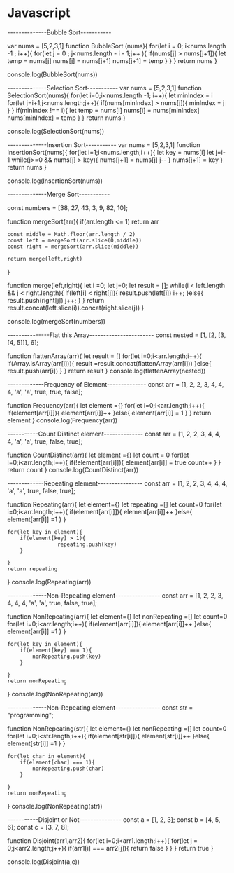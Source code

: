 # Javascript

--------------Bubble Sort-----------

var nums = [5,2,3,1]
function BubbleSort (nums){
for(let i = 0; i<nums.length -1 ; i++){
for(let j = 0 ; j<nums.length - i - 1;j++ ){
if(nums[j] > nums[j+1]){
let temp = nums[j]
nums[j] = nums[j+1]
nums[j+1] = temp
}
}
}
return nums
}

console.log(BubbleSort(nums))

--------------Selection Sort-----------
var nums = [5,2,3,1]
function SelectionSort(nums){
for(let i=0;i<nums.length -1; i++){
let minIndex = i
for(let j=i+1;j<nums.length;j++){
if(nums[minIndex] > nums[j]){
minIndex = j
}
}
if(minIndex !== i){
let temp = nums[i]
nums[i] = nums[minIndex]
nums[minIndex] = temp
}
}
return nums
}

console.log(SelectionSort(nums))

--------------Insertion Sort-----------
var nums = [5,2,3,1]
function InsertionSort(nums){
for(let i=1;i<nums.length;i++){
let key = nums[i]
let j=i-1
while(j>=0 && nums[j] > key){
nums[j+1] = nums[j]
j--
}
nums[j+1] = key
}
return nums
}

console.log(InsertionSort(nums))

--------------Merge Sort-----------

const numbers = [38, 27, 43, 3, 9, 82, 10];

function mergeSort(arr){
if(arr.length <= 1) return arr

    const middle = Math.floor(arr.length / 2)
    const left = mergeSort(arr.slice(0,middle))
    const right = mergeSort(arr.slice(middle))

    return merge(left,right)

}

function merge(left,right){
let i =0;
let j=0;
let result = [];
while(i < left.length && j < right.length){
if(left[i] < right[j]){
result.push(left[i])
i++;
}else{
result.push(right[j])
j++;
}
}
return result.concat(left.slice(i)).concat(right.slice(j))
}

console.log(mergeSort(numbers))

---------------Flat this Array-----------------------
const nested = [1, [2, [3, [4, 5]]], 6];

function flattenArray(arr){
let result = []
for(let i=0;i<arr.length;i++){
if(Array.isArray(arr[i])){
result =result.concat(flattenArray(arr[i]))
}else{
result.push(arr[i])
}
}
return result
}
console.log(flattenArray(nested))

-------------Frequency of Element--------------
const arr = [1, 2, 2, 3, 4, 4, 4, 'a', 'a', true, true, false];

function Frequency(arr){
let element ={}
for(let i=0;i<arr.length;i++){
if(element[arr[i]]){
element[arr[i]]++
}else{
element[arr[i]] = 1
}
}
return element
}
console.log(Frequency(arr))

-----------Count Distinct element--------------
const arr = [1, 2, 2, 3, 4, 4, 4, 'a', 'a', true, false, true];

function CountDistinct(arr){
let element ={}
let count = 0
for(let i=0;i<arr.length;i++){
if(!element[arr[i]]){
element[arr[i]] = true
count++
}
}
return count
}
console.log(CountDistinct(arr))

-------------Repeating element----------------
const arr = [1, 2, 2, 3, 4, 4, 4, 'a', 'a', true, false, true];

function Repeating(arr){
let element={}
let repeating =[]
let count=0
for(let i=0;i<arr.length;i++){
if(element[arr[i]]){
element[arr[i]]++
}else{
element[arr[i]] =1
}
}

    for(let key in element){
        if(element[key] > 1){
                    repeating.push(key)
        }

    }
    return repeating

}
console.log(Repeating(arr))

--------------Non-Repeating element----------------
const arr = [1, 2, 2, 3, 4, 4, 4, 'a', 'a', true, false, true];

function NonRepeating(arr){
let element={}
let nonRepeating =[]
let count=0
for(let i=0;i<arr.length;i++){
if(element[arr[i]]){
element[arr[i]]++
}else{
element[arr[i]] =1
}
}

    for(let key in element){
        if(element[key] === 1){
            nonRepeating.push(key)
        }

    }
    return nonRepeating

}
console.log(NonRepeating(arr))

--------------Non-Repeating element----------------
const str = "programming";

function NonRepeating(str){
let element={}
let nonRepeating =[]
let count=0
for(let i=0;i<str.length;i++){
if(element[str[i]]){
element[str[i]]++
}else{
element[str[i]] =1
}
}

    for(let char in element){
        if(element[char] === 1){
            nonRepeating.push(char)
        }

    }
    return nonRepeating

}
console.log(NonRepeating(str))

-----------Disjoint or Not---------------
const a = [1, 2, 3];
const b = [4, 5, 6];
const c = [3, 7, 8];

function Disjoint(arr1,arr2){
for(let i=0;i<arr1.length;i++){
for(let j = 0;j<arr2.length;j++){
if(arr1[i] === arr2[j]){
return false
}
}
}
return true
}

console.log(Disjoint(a,c))
